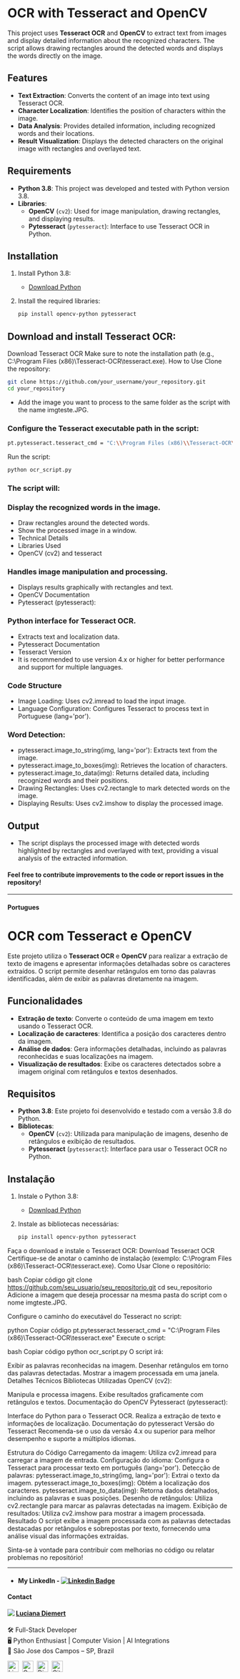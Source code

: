 # OCR with Tesseract and OpenCV

This project uses **Tesseract OCR** and **OpenCV** to extract text from images and display detailed information about the recognized characters. The script allows drawing rectangles around the detected words and displays the words directly on the image.

## Features

- **Text Extraction**: Converts the content of an image into text using Tesseract OCR.
- **Character Localization**: Identifies the position of characters within the image.
- **Data Analysis**: Provides detailed information, including recognized words and their locations.
- **Result Visualization**: Displays the detected characters on the original image with rectangles and overlayed text.

## Requirements

- **Python 3.8**: This project was developed and tested with Python version 3.8.
- **Libraries**:
  - **OpenCV** (`cv2`): Used for image manipulation, drawing rectangles, and displaying results.
  - **Pytesseract** (`pytesseract`): Interface to use Tesseract OCR in Python.

## Installation

1. Install Python 3.8:
   - [Download Python](https://www.python.org/downloads/)

2. Install the required libraries:
   ```bash
   pip install opencv-python pytesseract
    ```

## Download and install Tesseract OCR:
Download Tesseract OCR
Make sure to note the installation path (e.g., C:\Program Files (x86)\Tesseract-OCR\tesseract.exe).
How to Use
Clone the repository:

  ```bash
git clone https://github.com/your_username/your_repository.git
cd your_repository
 ```

  - Add the image you want to process to the same folder as the script with the name imgteste.JPG.

### Configure the Tesseract executable path in the script:

 ```bash
pt.pytesseract.tesseract_cmd = "C:\\Program Files (x86)\\Tesseract-OCR\\tesseract.exe"
```
Run the script:

 ```bash
python ocr_script.py
```

### The script will:

### Display the recognized words in the image.
 - Draw rectangles around the detected words.
 - Show the processed image in a window.
 - Technical Details
 - Libraries Used
 - OpenCV (cv2) and tesseract

### Handles image manipulation and processing.
 - Displays results graphically with rectangles and text.
 - OpenCV Documentation
 - Pytesseract (pytesseract):

### Python interface for Tesseract OCR.
 - Extracts text and localization data.
 - Pytesseract Documentation
 - Tesseract Version
 - It is recommended to use version 4.x or higher for better performance and support for multiple languages.

### Code Structure
 - Image Loading: Uses cv2.imread to load the input image.
 - Language Configuration: Configures Tesseract to process text in Portuguese (lang='por').

### Word Detection:
 - pytesseract.image_to_string(img, lang='por'): Extracts text from the image.
 - pytesseract.image_to_boxes(img): Retrieves the location of characters.
 - pytesseract.image_to_data(img): Returns detailed data, including recognized words and their positions.
 - Drawing Rectangles: Uses cv2.rectangle to mark detected words on the image.
 - Displaying Results: Uses cv2.imshow to display the processed image.

## Output
 - The script displays the processed image with detected words highlighted by rectangles and overlayed with text, providing a visual analysis of the extracted information.

#### Feel free to contribute improvements to the code or report issues in the repository!

---
#### Portugues

# OCR com Tesseract e OpenCV

Este projeto utiliza o **Tesseract OCR** e **OpenCV** para realizar a extração de texto de imagens e apresentar informações detalhadas sobre os caracteres extraídos. O script permite desenhar retângulos em torno das palavras identificadas, além de exibir as palavras diretamente na imagem.

## Funcionalidades

- **Extração de texto**: Converte o conteúdo de uma imagem em texto usando o Tesseract OCR.
- **Localização de caracteres**: Identifica a posição dos caracteres dentro da imagem.
- **Análise de dados**: Gera informações detalhadas, incluindo as palavras reconhecidas e suas localizações na imagem.
- **Visualização de resultados**: Exibe os caracteres detectados sobre a imagem original com retângulos e textos desenhados.

## Requisitos

- **Python 3.8**: Este projeto foi desenvolvido e testado com a versão 3.8 do Python.
- **Bibliotecas**:
  - **OpenCV** (`cv2`): Utilizada para manipulação de imagens, desenho de retângulos e exibição de resultados.
  - **Pytesseract** (`pytesseract`): Interface para usar o Tesseract OCR no Python.

## Instalação

1. Instale o Python 3.8:
   - [Download Python](https://www.python.org/downloads/)

2. Instale as bibliotecas necessárias:
   ```bash
   pip install opencv-python pytesseract

Faça o download e instale o Tesseract OCR:
Download Tesseract OCR
Certifique-se de anotar o caminho de instalação (exemplo: C:\Program Files (x86)\Tesseract-OCR\tesseract.exe).
Como Usar
Clone o repositório:

bash
Copiar código
git clone https://github.com/seu_usuario/seu_repositorio.git
cd seu_repositorio
Adicione a imagem que deseja processar na mesma pasta do script com o nome imgteste.JPG.

Configure o caminho do executável do Tesseract no script:

python
Copiar código
pt.pytesseract.tesseract_cmd = "C:\\Program Files (x86)\\Tesseract-OCR\\tesseract.exe"
Execute o script:

bash
Copiar código
python ocr_script.py
O script irá:

Exibir as palavras reconhecidas na imagem.
Desenhar retângulos em torno das palavras detectadas.
Mostrar a imagem processada em uma janela.
Detalhes Técnicos
Bibliotecas Utilizadas
OpenCV (cv2):

Manipula e processa imagens.
Exibe resultados graficamente com retângulos e textos.
Documentação do OpenCV
Pytesseract (pytesseract):

Interface do Python para o Tesseract OCR.
Realiza a extração de texto e informações de localização.
Documentação do pytesseract
Versão do Tesseract
Recomenda-se o uso da versão 4.x ou superior para melhor desempenho e suporte a múltiplos idiomas.

Estrutura do Código
Carregamento da imagem: Utiliza cv2.imread para carregar a imagem de entrada.
Configuração do idioma: Configura o Tesseract para processar texto em português (lang='por').
Detecção de palavras:
pytesseract.image_to_string(img, lang='por'): Extrai o texto da imagem.
pytesseract.image_to_boxes(img): Obtém a localização dos caracteres.
pytesseract.image_to_data(img): Retorna dados detalhados, incluindo as palavras e suas posições.
Desenho de retângulos: Utiliza cv2.rectangle para marcar as palavras detectadas na imagem.
Exibição de resultados: Utiliza cv2.imshow para mostrar a imagem processada.
Resultado
O script exibe a imagem processada com as palavras detectadas destacadas por retângulos e sobrepostas por texto, fornecendo uma análise visual das informações extraídas.

Sinta-se à vontade para contribuir com melhorias no código ou relatar problemas no repositório!

---


- #### My LinkedIn - [![Linkedin Badge](https://img.shields.io/badge/-LucianaDiemert-blue?style=flat-square&logo=Linkedin&logoColor=white&link=https://www.linkedin.com/in/lucianadiemert/)](https://www.linkedin.com/in/lucianadiemert/)

#### Contact

<img align="left" src="https://www.github.com/ludiemert.png?size=150">

#### [**Luciana Diemert**](https://github.com/ludiemert)

🛠 Full-Stack Developer <br>
🖥️ Python Enthusiast | Computer Vision | AI Integrations <br>
📍 São Jose dos Campos – SP, Brazil

<a href="https://www.linkedin.com/in/lucianadiemert" target="_blank"><img src="https://img.shields.io/badge/LinkedIn-0077B5?style=flat&logo=linkedin&logoColor=white" alt="LinkedIn Badge" height="25"></a>&nbsp;
<a href="mailto:lucianadiemert@gmail.com" target="_blank"><img src="https://img.shields.io/badge/Gmail-D14836?style=flat&logo=gmail&logoColor=white" alt="Gmail Badge" height="25"></a>&nbsp;
<a href="#"><img src="https://img.shields.io/badge/Discord-%237289DA.svg?logo=discord&logoColor=white" title="LuDiem#0654" alt="Discord Badge" height="25"></a>&nbsp;
<a href="https://www.github.com/ludiemert" target="_blank"><img src="https://img.shields.io/badge/GitHub-100000?style=flat&logo=github&logoColor=white" alt="GitHub Badge" height="25"></a>&nbsp;

<br clear="left"/>


   
